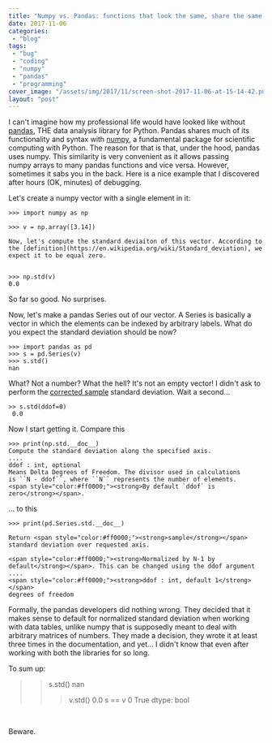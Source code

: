```yaml
---
title: "Numpy vs. Pandas: functions that look the same, share the same code but behave differently"
date: 2017-11-06
categories: 
 - "blog"
tags: 
 - "bug"
 - "coding"
 - "numpy"
 - "pandas"
 - "programming"
cover_image: "/assets/img/2017/11/screen-shot-2017-11-06-at-15-14-42.png"
layout: "post"
---
```


I can't imagine how my professional life would have looked like without [pandas](https://pandas.pydata.org/), THE data analysis library for Python. Pandas shares much of its functionality and syntax with [numpy](http://www.numpy.org/), a fundamental package for scientific computing with Python. The reason for that is that, under the hood, pandas uses numpy. This similarity is very convenient as it allows passing numpy arrays to many pandas functions and vice versa. However, sometimes it sabs you in the back. Here is a nice example that I discovered after hours (OK, minutes) of debugging.

Let's create a numpy vector with a single element in it:

    >>> import numpy as np
    
    >>> v = np.array([3.14]) 
    
    Now, let's compute the standard deviaiton of this vector. According to the [definition](https://en.wikipedia.org/wiki/Standard_deviation), we expect it to be equal zero.


    >>> np.std(v)
    0.0


So far so good. No surprises.

Now, let's make a pandas Series out of our vector. A Series is basically a vector in which the elements can be indexed by arbitrary labels. What do you expect the standard deviation should be now?

    >>> import pandas as pd
    >>> s = pd.Series(v)
    >>> s.std()
    nan


What? Not a number? What the hell? It's not an empty vector! I didn't ask to perform the [corrected sample](https://en.wikipedia.org/wiki/Standard_deviation#Corrected_sample_standard_deviation) standard deviation. Wait a second...

    >> s.std(ddof=0)
     0.0


Now I start getting it. Compare this

    >>> print(np.std.__doc__)
    Compute the standard deviation along the specified axis.
    ....
    ddof : int, optional
    Means Delta Degrees of Freedom. The divisor used in calculations
    is ``N - ddof``, where ``N`` represents the number of elements.
    <span style="color:#ff0000;"><strong>By default `ddof` is zero</strong></span>.


... to this

    >>> print(pd.Series.std.__doc__)
    
    Return <span style="color:#ff0000;"><strong>sample</strong></span> standard deviation over requested axis.
    
    <span style="color:#ff0000;"><strong>Normalized by N-1 by default</strong></span>. This can be changed using the ddof argument
    ....
    <span style="color:#ff0000;"><strong>ddof : int, default 1</strong></span>
    degrees of freedom


Formally, the pandas developers did nothing wrong. They decided that it makes sense to default for normalized standard deviation when working with data tables, unlike numpy that is supposedly meant to deal with arbitrary matrices of numbers. They made a decision, they wrote it at least three times in the documentation, and yet... I didn't know that even after working with both the libraries for so long.

To sum up:

> 
>   > s.std()
>   nan
>   >> v.std()
>   0.0
>   >> s == v
>   0 True
>   dtype: bool


 

Beware.

 

 

 
